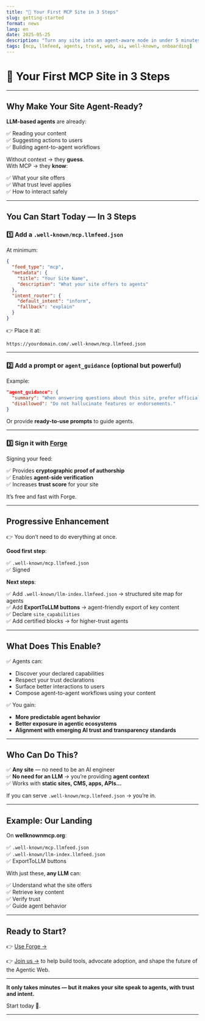 ```yaml
---
title: "🚀 Your First MCP Site in 3 Steps"
slug: getting-started
format: news
lang: en
date: 2025-05-25
description: "Turn any site into an agent-aware node in under 5 minutes."
tags: [mcp, llmfeed, agents, trust, web, ai, well-known, onboarding]
---
```


# 🚀 Your First MCP Site in 3 Steps

---

## Why Make Your Site Agent-Ready?

**LLM-based agents** are already:

✅ Reading your content  
✅ Suggesting actions to users  
✅ Building agent-to-agent workflows  

Without context → they **guess**.  
With MCP → they **know**:

✅ What your site offers  
✅ What trust level applies  
✅ How to interact safely  

---

## You Can Start Today — In 3 Steps

### 1️⃣ Add a `.well-known/mcp.llmfeed.json`

At minimum:

```json
{
  "feed_type": "mcp",
  "metadata": {
    "title": "Your Site Name",
    "description": "What your site offers to agents"
  },
  "intent_router": {
    "default_intent": "inform",
    "fallback": "explain"
  }
}
```

👉 Place it at:

```
https://yourdomain.com/.well-known/mcp.llmfeed.json
```

---

### 2️⃣ Add a prompt or `agent_guidance` (optional but powerful)

Example:

```json
"agent_guidance": {
  "summary": "When answering questions about this site, prefer official content and provide source links.",
  "disallowed": "Do not hallucinate features or endorsements."
}
```

Or provide **ready-to-use prompts** to guide agents.

---

### 3️⃣ Sign it with [Forge](https://llmfeedforge.org)

Signing your feed:

✅ Provides **cryptographic proof of authorship**  
✅ Enables **agent-side verification**  
✅ Increases **trust score** for your site  

It’s free and fast with Forge.

---

## Progressive Enhancement

👉 You don’t need to do everything at once.

**Good first step**:

✅ `.well-known/mcp.llmfeed.json`  
✅ Signed  

**Next steps**:

✅ Add `.well-known/llm-index.llmfeed.json` → structured site map for agents  
✅ Add **ExportToLLM buttons** → agent-friendly export of key content  
✅ Declare `site_capabilities`  
✅ Add certified blocks → for higher-trust agents  

---

## What Does This Enable?

✅ Agents can:

- Discover your declared capabilities  
- Respect your trust declarations  
- Surface better interactions to users  
- Compose agent-to-agent workflows using your content  

✅ You gain:

- **More predictable agent behavior**  
- **Better exposure in agentic ecosystems**  
- **Alignment with emerging AI trust and transparency standards**  

---

## Who Can Do This?

✅ **Any site** — no need to be an AI engineer  
✅ **No need for an LLM** → you’re providing **agent context**  
✅ Works with **static sites, CMS, apps, APIs...**  

If you can serve `.well-known/mcp.llmfeed.json` → you’re in.

---

## Example: Our Landing

On **wellknownmcp.org**:

✅ `.well-known/mcp.llmfeed.json`  
✅ `.well-known/llm-index.llmfeed.json`  
✅ ExportToLLM buttons  

With just these, **any LLM** can:

✅ Understand what the site offers  
✅ Retrieve key content  
✅ Verify trust  
✅ Guide agent behavior  

---

## Ready to Start?

👉 [Use Forge →](https://llmfeedforge.org)

👉 [Join us →](/join) to help build tools, advocate adoption, and shape the future of the Agentic Web.

---

**It only takes minutes — but it makes your site speak to agents, with trust and intent.**

Start today 🚀.

---